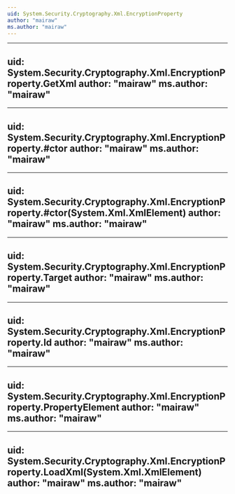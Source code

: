 ```yaml
---
uid: System.Security.Cryptography.Xml.EncryptionProperty
author: "mairaw"
ms.author: "mairaw"
---
```


---
uid: System.Security.Cryptography.Xml.EncryptionProperty.GetXml
author: "mairaw"
ms.author: "mairaw"
---

---
uid: System.Security.Cryptography.Xml.EncryptionProperty.#ctor
author: "mairaw"
ms.author: "mairaw"
---

---
uid: System.Security.Cryptography.Xml.EncryptionProperty.#ctor(System.Xml.XmlElement)
author: "mairaw"
ms.author: "mairaw"
---

---
uid: System.Security.Cryptography.Xml.EncryptionProperty.Target
author: "mairaw"
ms.author: "mairaw"
---

---
uid: System.Security.Cryptography.Xml.EncryptionProperty.Id
author: "mairaw"
ms.author: "mairaw"
---

---
uid: System.Security.Cryptography.Xml.EncryptionProperty.PropertyElement
author: "mairaw"
ms.author: "mairaw"
---

---
uid: System.Security.Cryptography.Xml.EncryptionProperty.LoadXml(System.Xml.XmlElement)
author: "mairaw"
ms.author: "mairaw"
---

